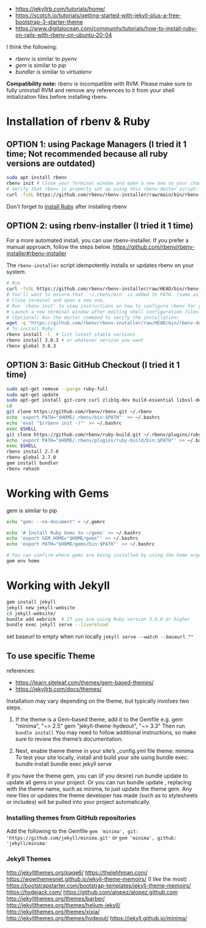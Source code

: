 * https://jekyllrb.com/tutorials/home/
* https://scotch.io/tutorials/getting-started-with-jekyll-plus-a-free-bootstrap-3-starter-theme
* https://www.digitalocean.com/community/tutorials/how-to-install-ruby-on-rails-with-rbenv-on-ubuntu-20-04

I think the following:
* _rbenv_ is similar to _pyenv_
* _gem_ is similar to _pip_
* _bundler_ is similar to _virtualenv_

**Compatibility note:** rbenv is incompatible with RVM. Please make sure to fully uninstall RVM and remove any references to it from your shell initialization files before installing rbenv.

Installation of rbenv & Ruby 
=====================================
OPTION 1: using Package Managers (I tried it 1 time; Not recommended because all ruby versions are outdated)
---------------------------------
```bash
sudo apt install rbenv
rbenv init # Close your Terminal window and open a new one so your changes take effect.
# Verify that rbenv is properly set up using this rbenv-doctor script:
curl -fsSL https://github.com/rbenv/rbenv-installer/raw/main/bin/rbenv-doctor | bash
```
Don't forget to [install Ruby](https://github.com/rbenv/rbenv-installer#rbenv-installer) after installing rbenv

OPTION 2: using rbenv-installer (I tried it 1 time)
---------
For a more automated install, you can use rbenv-installer. If you prefer a manual approach, follow the steps below.
https://github.com/rbenv/rbenv-installer#rbenv-installer

The `rbenv-installer` script idempotently installs or updates rbenv on your system.

```bash
# Run
curl -fsSL https://github.com/rbenv/rbenv-installer/raw/HEAD/bin/rbenv-installer | bash
# You'll want to ensure that `~/.rbenv/bin' is added to PATH. (same as pyenv)
# Close terminal and open a new one.
# Run `rbenv init' to view instructions on how to configure rbenv for your shell.
# Launch a new terminal window after editing shell configuration files.
# (Optional) Run the doctor command to verify the installation:
wget -q "https://github.com/rbenv/rbenv-installer/raw/HEAD/bin/rbenv-doctor" -O- | bash
# To install Ruby:
rbenv install -l  # list latest stable versions
rbenv install 3.0.3 # or whatever version you want
rbenv global 3.0.3
```

OPTION 3: Basic GitHub Checkout (I tried it 1 time)
--------------------------------

```sh
sudo apt-get remove --purge ruby-full
sudo apt-get update
sudo apt-get install git-core curl zlib1g-dev build-essential libssl-dev libreadline-dev libyaml-dev libsqlite3-dev sqlite3 libxml2-dev libxslt1-dev libcurl4-openssl-dev software-properties-common libffi-dev
cd
git clone https://github.com/rbenv/rbenv.git ~/.rbenv
echo 'export PATH="$HOME/.rbenv/bin:$PATH"' >> ~/.bashrc
echo 'eval "$(rbenv init -)"' >> ~/.bashrc
exec $SHELL
git clone https://github.com/rbenv/ruby-build.git ~/.rbenv/plugins/ruby-build
echo 'export PATH="$HOME/.rbenv/plugins/ruby-build/bin:$PATH"' >> ~/.bashrc
exec $SHELL
rbenv install 2.7.0
rbenv global 2.7.0
gem install bundler
rbenv rehash
```

Working with Gems
==================
gem is similar to pip
```bash
echo "gem: --no-document" > ~/.gemrc

echo '# Install Ruby Gems to ~/gems' >> ~/.bashrc
echo 'export GEM_HOME="$HOME/gems"' >> ~/.bashrc
echo 'export PATH="$HOME/gems/bin:$PATH"' >> ~/.bashrc

# You can confirm where gems are being installed by using the home argument, like this:
gem env home
```

Working with Jekyll
====================
```sh
gem install jekyll
jekyll new jekyll-website
cd jekyll-website/
bundle add webrick  # If you are using Ruby version 3.0.0 or higher
bundle exec jekyll serve --livereload
```


set baseurl to empty when run locally
`jekyll serve --watch --baseurl ""`


To use specific Theme  
-----------------------
references:
* https://learn.siteleaf.com/themes/gem-based-themes/
* https://jekyllrb.com/docs/themes/

Installation may vary depending on the theme, but typically involves two steps.
1) If the theme is a Gem-based theme, add it to the Gemfile e.g.
gem "minima", "~> 2.5"
gem "jekyll-theme-hydeout", "~> 3.3"
Then run 
`bundle install`
You may need to follow additional instructions, so make sure to review the theme’s documentation.

2) Next, enable theme theme in your site’s _config.yml file
theme: minima
To test your site locally, install and build your site using bundle exec:
bundle install
bundle exec jekyll serve

If you have the theme gem, you can (if you desire) run bundle update to update all gems in your project. Or you can 
run bundle update <THEME>, replacing <THEME> with the theme name, such as minima, to just update the theme gem. Any 
new files or updates the theme developer has made (such as to stylesheets or includes) will be pulled into your 
project automatically.

### Installing themes from GitHub repositories
Add the following to the Gemfile 
`gem 'minima', git: 'https://github.com/jekyll/minima.git'`
or
`gem 'minima', github: 'jekyll/minima'`


### Jekyll Themes
http://jekyllthemes.org/page6/
https://thelehhman.com/
https://wowthemesnet.github.io/jekyll-theme-memoirs/ (I like the most)
https://bootstrapstarter.com/bootstrap-templates/jekyll-theme-memoirs/
https://hydejack.com/
https://github.com/alopez/alopez.github.com
http://jekyllthemes.org/themes/barber/
http://jekyllthemes.org/themes/helium-jekyll/
http://jekyllthemes.org/themes/xixia/
http://jekyllthemes.org/themes/hydeout/
https://jekyll.github.io/minima/

